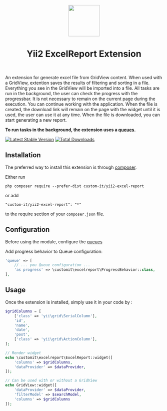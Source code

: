 <p align="center">
    <a href="https://custom-it.ru" target="_blank">
        <img src="https://avatars1.githubusercontent.com/u/31646762?s=200&v=4" height="100px">
    </a>
    <h1 align="center">Yii2 ExcelReport Extension</h1>
    <br>
</p>


An extension for generate excel file from GridView content. When used with a GridView, extention saves the results of filtering and sorting in a file. Everything you see in the GridView will be imported into a file. All tasks are run in the background, the user can check the progress with the progressbar. It is not necessary to remain on the current page during the execution. You can continue working with the application. When the file is created, the download link will remain on the page with the widget until it is used, the user can use it at any time. When the file is downloaded, you can start generating a new report.

**To run tasks in the background, the extension uses a [queues](https://github.com/yiisoft/yii2-queue).**

[![Latest Stable Version](https://poser.pugx.org/custom-it/yii2-excel-report/v/stable.svg)](https://packagist.org/packages/custom-it/yii2-excel-report)
[![Total Downloads](https://poser.pugx.org/custom-it/yii2-excel-report/downloads.svg)](https://packagist.org/packages/custom-it/yii2-excel-report)

Installation
------------

The preferred way to install this extension is through [composer](http://getcomposer.org/download/).

Either run

```
php composer require --prefer-dist custom-it/yii2-excel-report
```

or add

```
"custom-it/yii2-excel-report": "*"
```

to the require section of your `composer.json` file.


Configuration
-------------
Before using the module, configure the [queues](https://github.com/yiisoft/yii2-queue/blob/master/docs/guide/README.md)

Add progress behavior to Queue configuration:
```php
'queue' => [
    // ... you Queue configuration ...
    'as progress' => \customit\excelreport\ProgressBehavior::class,
],
```

Usage
-----

Once the extension is installed, simply use it in your code by  :

```php
$gridColumns = [
    ['class' => 'yii\grid\SerialColumn'],
    'id',
    'name',
    'date',
    'post',
    ['class' => 'yii\grid\ActionColumn'],
];

// Render widget
echo \customit\excelreport\ExcelReport::widget([
    'columns' => $gridColumns,
    'dataProvider' => $dataProvider,
]);

// Can be used with or without a GridView
echo GridView::widget([
    'dataProvider' => $dataProvider,
    'filterModel' => $searchModel,
    'columns' => $gridColumns
]);
```
